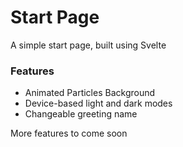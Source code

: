 # Start Page

A simple start page, built using Svelte  

### Features

- Animated Particles Background
- Device-based light and dark modes
- Changeable greeting name

More features to come soon

